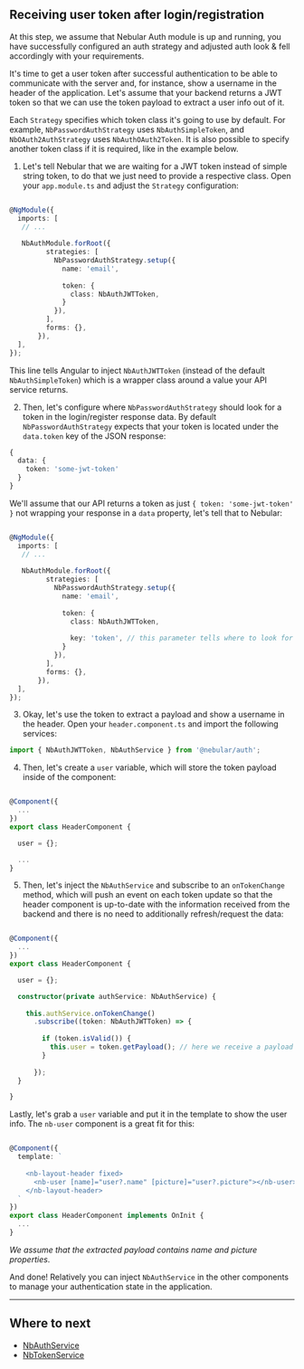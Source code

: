## Receiving user token after login/registration

At this step, we assume that Nebular Auth module is up and running, 
you have successfully configured an auth strategy and adjusted auth look & fell accordingly with your requirements.

It's time to get a user token after successful authentication to be able to communicate with the server and, for instance, show a username in the header of the application.
Let's assume that your backend returns a JWT token so that we can use the token payload to extract a user info out of it.

Each `Strategy` specifies which token class it's going to use by default. For example, `NbPasswordAuthStrategy` uses `NbAuthSimpleToken`,
and `NbOAuth2AuthStrategy` uses `NbAuthOAuth2Token`. It is also possible to specify another token class if it is required, like in the example below.

1) Let's tell Nebular that we are waiting for a JWT token instead of simple string token, 
to do that we just need to provide a respective class. Open your `app.module.ts` and adjust the `Strategy` configuration:

```typescript

@NgModule({
  imports: [
   // ...
    
   NbAuthModule.forRoot({
         strategies: [
           NbPasswordAuthStrategy.setup({
             name: 'email',
             
             token: {
               class: NbAuthJWTToken,
             }
           }),
         ],
         forms: {},
       }), 
  ],
});

```
This line tells Angular to inject `NbAuthJWTToken` (instead of the default `NbAuthSimpleToken`) which is a wrapper class around a value your API service returns.


2) Then, let's configure where `NbPasswordAuthStrategy` should look for a token in the login/register response data. 
By default `NbPasswordAuthStrategy` expects that your token is located under the `data.token` key of the JSON response:

```typescript
{
  data: {
    token: 'some-jwt-token'
  }
}
```

We'll assume that our API returns a token as just `{ token: 'some-jwt-token' }` not wrapping your response in a `data` property, let's tell that to Nebular:

```typescript

@NgModule({
  imports: [
   // ...
    
   NbAuthModule.forRoot({
         strategies: [
           NbPasswordAuthStrategy.setup({
             name: 'email',
             
             token: {
               class: NbAuthJWTToken,
              
               key: 'token', // this parameter tells where to look for the token
             }
           }),
         ],
         forms: {},
       }), 
  ],
});

``` 


3) Okay, let's use the token to extract a payload and show a username in the header. Open your `header.component.ts` and import the following services:

```typescript
import { NbAuthJWTToken, NbAuthService } from '@nebular/auth';
```

4) Then, let's create a `user` variable, which will store the token payload inside of the component: 

```typescript

@Component({
  ...
})
export class HeaderComponent {

  user = {};

  ...
}
```

5) Then, let's inject the `NbAuthService` and subscribe to an `onTokenChange` method, which will push an event on each token update so that the header component 
is up-to-date with the information received from the backend and there is no need to additionally refresh/request the data:

```typescript

@Component({
  ...
})
export class HeaderComponent {

  user = {};

  constructor(private authService: NbAuthService) {
  
    this.authService.onTokenChange()
      .subscribe((token: NbAuthJWTToken) => {
      
        if (token.isValid()) {
          this.user = token.getPayload(); // here we receive a payload from the token and assigne it to our `user` variable 
        }
        
      });
  }

}
```

Lastly, let's grab a `user` variable and put it in the template to show the user info. The `nb-user` component is a great fit for this:


```typescript

@Component({
  template: `
  
    <nb-layout-header fixed>
      <nb-user [name]="user?.name" [picture]="user?.picture"></nb-user>
    </nb-layout-header>
  `
})
export class HeaderComponent implements OnInit {
  ...
}
```
*We assume that the extracted payload contains name and picture properties*.

And done! Relatively you can inject `NbAuthService` in the other components to manage your authentication state in the application.
<hr class="section-end">

## Where to next

- [NbAuthService](#/docs/auth/nbauthservice)
- [NbTokenService](#/docs/auth/nbtokenservice)
